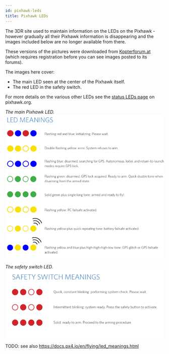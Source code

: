 ```yaml
---
id: pixhawk-leds
title: Pixhawk LEDs
---
```


The 3DR site used to maintain information on the LEDs on the Pixhawk - however gradually all their Pixhawk information is disappearing and the images included below are no longer available from there.

These versions of the pictures were downloaded from [Kopterforum.at](http://kopterforum.at/) (which requires registration before you can see images posted to its forums).

The images here cover:

* The main LED seen at the center of the Pixhawk itself.
* The red LED in the safety switch.

For more details on the various other LEDs see the [status LEDs page](https://pixhawk.org/users/status_leds) on pixhawk.org.

_The main Pixhawk LED._  
![main LED](assets/images/pixhawk-leds/main-led.png)

_The safety switch LED._  
![safety switch](assets/images/pixhawk-leds/safety-switch.png)

TODO: see also <https://docs.px4.io/en/flying/led_meanings.html>
